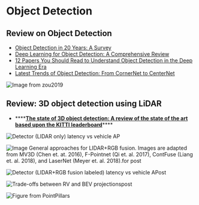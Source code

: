 # Object Detection

## Review on Object Detection

* [Object Detection in 20 Years: A Survey](https://arxiv.org/pdf/1905.05055)
* [Deep Learning for Object Detection: A Comprehensive Review](https://towardsdatascience.com/deep-learning-for-object-detection-a-comprehensive-review-73930816d8d9)
* [12 Papers You Should Read to Understand Object Detection in the Deep Learning Era](https://towardsdatascience.com/12-papers-you-should-read-to-understand-object-detection-in-the-deep-learning-era-3390d4a28891)
* [Latest Trends of Object Detection: From CornerNet to CenterNet](https://opencv.org/latest-trends-of-object-detection-from-cornernet-to-centernet-explained-part-i-cornernet/)

![Image from zou2019](https://lh4.googleusercontent.com/XxgASA7WjkiCqsEW-EqXrUaRDNYEyKBkAemKtv4e9rS3AtzVIJBEgysN9in3lpdtLjzXeh5dzkkaYy6DWnWXCvEtjHFOEvaGzxUUrpzpl-NkwcsE32nMWmgBG2uSZFMzBdjWD40Z)

## Review: 3D object detection using LiDAR

* \*\*\*\*[**The state of 3D object detection: A review of the state of the art based upon the KITTI leaderboard**](https://towardsdatascience.com/the-state-of-3d-object-detection-f65a385f67a8)\*\*\*\*

![Detector (LIDAR only) latency vs vehicle AP](https://miro.medium.com/max/951/1\*YtBWthQWmq5bqOytEl51NQ.png)

![Image General approaches for LIDAR+RGB fusion. Images are adapted from MV3D (Chen et. at. 2016), F-Pointnet (Qi et. al. 2017), ContFuse (Liang et. al. 2018), and LaserNet (Meyer et. al. 2018).for post](https://miro.medium.com/max/1236/1\*N5ilVL6YmjtIHCr-SghsgQ.png)

![Detector (LIDAR+RGB fusion labeled) latency vs vehicle APost](https://miro.medium.com/max/936/1\*11IfMVEO1yFrI5sz5NAH6A.png)

![Trade-offs between RV and BEV projectionspost](https://miro.medium.com/max/970/1\*zYUa1qJsG8Hsp6sh4L9X8w.png)

![Figure from PointPillars](<../../../.gitbook/assets/image (11).png>)
